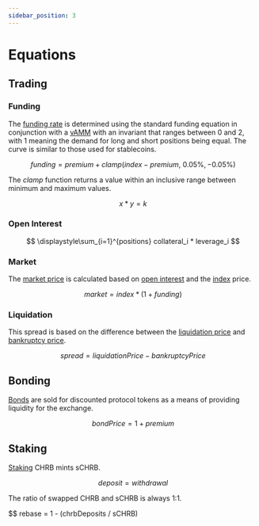 ```yaml
---
sidebar_position: 3
---
```


# Equations

## Trading

### Funding

The [funding rate](/docs/about/terminology#funding-rate) is determined using the standard funding equation in conjunction with a [vAMM](/docs/about/terminology#virtual-automated-market-maker-vamm) with an invariant that ranges between $0$ and $2$, with $1$ meaning the demand for long and short positions being equal. The curve is similar to those used for stablecoins.

$$
funding = premium + clamp(index - premium,\ 0.05\%, -0.05\%)
$$

The $clamp$ function returns a value within an inclusive range between minimum and maximum values.

$$
x * y = k
$$

### Open Interest

$$
\displaystyle\sum_{i=1}^{positions} collateral_i * leverage_i
$$

### Market

The [market price](/docs/about/terminology#market-price) is calculated based on [open interest](/docs/about/terminology#open-interest-io) and the [index](/docs/about/terminology#index-price) price.

$$
market = index * (1 + funding)
$$

### Liquidation

This spread is based on the difference between the [liquidation price](/docs/about/terminology#liquidation-price) and [bankruptcy price](/docs/about/terminology#bankruptcy-price).

$$
spread = liquidationPrice - bankruptcyPrice
$$

## Bonding

[Bonds](/docs/about/terminology#bond) are sold for discounted protocol tokens as a means of providing liquidity for the exchange.

$$
bondPrice = 1 + premium
$$

## Staking

[Staking](/docs/about/terminology#stake) CHRB mints sCHRB.

$$
deposit = withdrawal
$$

The ratio of swapped CHRB and sCHRB is always 1:1.

$$
rebase = 1 - (chrbDeposits / sCHRB)
